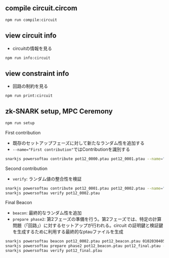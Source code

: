 ## compile circuit.circom
```bash
npm run compile:circuit
```

## view circuit info
- circuitの情報を見る
```bash
npm run info:circuit
```

## view constraint info
- 回路の制約を見る
```bash
npm run print:circuit
```

## zk-SNARK setup, MPC Ceremony
```bash
npm run setup
```

First contribution
- 既存のセットアップフェーズに対して新たなランダム性を追加する
- `--name="First contribution"`ではContributionを識別する
```bash
snarkjs powersoftau contribute pot12_0000.ptau pot12_0001.ptau --name="First contribution" -v
```

Second contribution
- `verify`: ランダム値の整合性を検証
```bash
snarkjs powersoftau contribute pot12_0001.ptau pot12_0002.ptau --name="Second contribution" -v -e="some random text"
snarkjs powersoftau verify pot12_0002.ptau
```

Final Beacon
- `beacon`: 最終的なランダム性を追加
- `prepare phase2`: 第2フェーズの準備を行う。第2フェーズでは、特定の計算問題（「回路」）に対するセットアップが行われる。circuit の証明鍵と検証鍵を生成するために利用する最終的なptauファイルを生成
```bash
snarkjs powersoftau beacon pot12_0002.ptau pot12_beacon.ptau 0102030405060708090a0b0c0d0e0f101112131415161718191a1b1c1d1e1f 10 -n="Final Beacon"
snarkjs powersoftau prepare phase2 pot12_beacon.ptau pot12_final.ptau -v
snarkjs powersoftau verify pot12_final.ptau
```